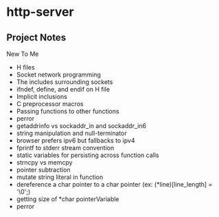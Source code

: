 # http-server

## Project Notes

New To Me

- H files
- Socket network programming
- The includes surrounding sockets
- ifndef, define, and endif on H file
- Implicit inclusions
- C preprocessor macros
- Passing functions to other functions
- perror
- getaddrinfo vs sockaddr_in and sockaddr_in6
- string manipulation and null-terminator
- browser prefers ipv6 but fallbacks to ipv4
- fprintf to stderr stream convention
- static variables for persisting across function calls
- strncpy vs memcpy
- pointer subtraction
- mutate string literal in function
- dereference a char pointer to a char pointer (ex: (\*line)[line_length] = '\0';)
- getting size of \*char pointerVariable
- perror
